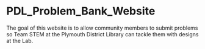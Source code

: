 # PDL_Problem_Bank_Website
The goal of this website is to allow community members to submit problems so Team STEM at the Plymouth District Library can tackle them with designs at the Lab.
